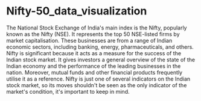 # Nifty-50_data_visualization
The National Stock Exchange of India's main index is the Nifty, popularly known as the Nifty (NSE). It represents the top 50 NSE-listed firms by market capitalisation. These businesses are from a range of Indian economic sectors, including banking, energy, pharmaceuticals, and others.
Nifty is significant because it acts as a measure for the success of the Indian stock market. It gives investors a general overview of the state of the Indian economy and the performance of the leading businesses in the nation. Moreover, mutual funds and other financial products frequently utilise it as a reference. Nifty is just one of several indicators on the Indian stock market, so its moves shouldn't be seen as the only indicator of the market's condition, it's important to keep in mind.
